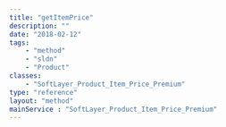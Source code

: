 ```yaml
---
title: "getItemPrice"
description: ""
date: "2018-02-12"
tags:
    - "method"
    - "sldn"
    - "Product"
classes:
    - "SoftLayer_Product_Item_Price_Premium"
type: "reference"
layout: "method"
mainService : "SoftLayer_Product_Item_Price_Premium"
---
```

